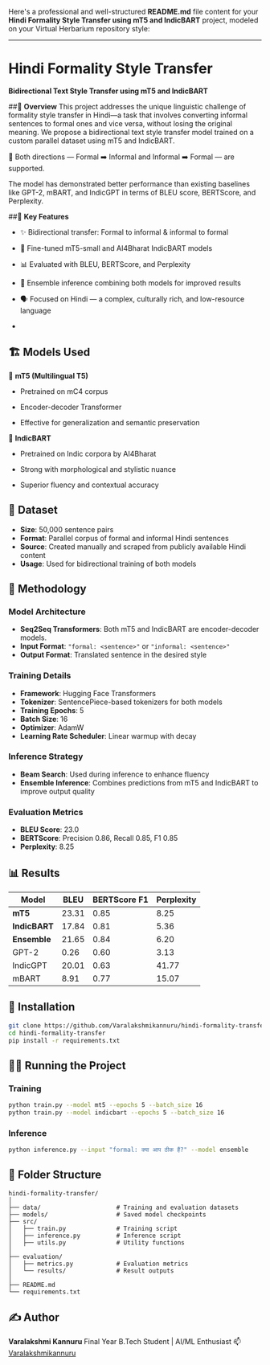 Here's a professional and well-structured **README.md** file content for your **Hindi Formality Style Transfer using mT5 and IndicBART** project, modeled on your Virtual Herbarium repository style:

---

# Hindi Formality Style Transfer

**Bidirectional Text Style Transfer using mT5 and IndicBART**

##🧠 **Overview**
This project addresses the unique linguistic challenge of formality style transfer in Hindi—a task that involves converting informal sentences to formal ones and vice versa, without losing the original meaning. We propose a bidirectional text style transfer model trained on a custom parallel dataset using mT5 and IndicBART.

🔄 Both directions — Formal ➡️ Informal and Informal ➡️ Formal — are supported.

The model has demonstrated better performance than existing baselines like GPT-2, mBART, and IndicGPT in terms of BLEU score, BERTScore, and Perplexity.

##🧾 **Key Features**
* ✨ Bidirectional transfer: Formal to informal & informal to formal

* 🤖 Fine-tuned mT5-small and AI4Bharat IndicBART models

* 📊 Evaluated with BLEU, BERTScore, and Perplexity

* 🔄 Ensemble inference combining both models for improved results

* 🗣️ Focused on Hindi — a complex, culturally rich, and low-resource language
* 
## 🏗️ Models Used
🔹 **mT5 (Multilingual T5)**
* Pretrained on mC4 corpus

* Encoder-decoder Transformer

* Effective for generalization and semantic preservation

🔹 **IndicBART**
* Pretrained on Indic corpora by AI4Bharat

* Strong with morphological and stylistic nuance

* Superior fluency and contextual accuracy

## 📁 Dataset

* **Size**: 50,000 sentence pairs
* **Format**: Parallel corpus of formal and informal Hindi sentences
* **Source**: Created manually and scraped from publicly available Hindi content
* **Usage**: Used for bidirectional training of both models

## 🧠 Methodology

### Model Architecture

* **Seq2Seq Transformers**: Both mT5 and IndicBART are encoder-decoder models.
* **Input Format**: `"formal: <sentence>"` or `"informal: <sentence>"`
* **Output Format**: Translated sentence in the desired style

### Training Details

* **Framework**: Hugging Face Transformers
* **Tokenizer**: SentencePiece-based tokenizers for both models
* **Training Epochs**: 5
* **Batch Size**: 16
* **Optimizer**: AdamW
* **Learning Rate Scheduler**: Linear warmup with decay

### Inference Strategy

* **Beam Search**: Used during inference to enhance fluency
* **Ensemble Inference**: Combines predictions from mT5 and IndicBART to improve output quality

### Evaluation Metrics

* **BLEU Score**: 23.0
* **BERTScore**: Precision 0.86, Recall 0.85, F1 0.85
* **Perplexity**: 8.25

## 📊 Results

| Model         | BLEU  | BERTScore F1 | Perplexity |
| ------------- | ----- | ------------ | ---------- |
| **mT5**       | 23.31 | 0.85         | 8.25       |
| **IndicBART** | 17.84 | 0.81         | 5.36       |
| **Ensemble**  | 21.65 | 0.84         | 6.20       |
| GPT-2         | 0.26  | 0.60         | 3.13       |
| IndicGPT      | 20.01 | 0.63         | 41.77      |
| mBART         | 8.91  | 0.77         | 15.07      |


## 🔧 Installation

```bash
git clone https://github.com/Varalakshmikannuru/hindi-formality-transfer.git
cd hindi-formality-transfer
pip install -r requirements.txt
```

## 🏃‍♀️ Running the Project

### Training

```bash
python train.py --model mt5 --epochs 5 --batch_size 16
python train.py --model indicbart --epochs 5 --batch_size 16
```

### Inference

```bash
python inference.py --input "formal: क्या आप ठीक हैं?" --model ensemble
```

## 🧪 Folder Structure

```
hindi-formality-transfer/
│
├── data/                     # Training and evaluation datasets
├── models/                   # Saved model checkpoints
├── src/
│   ├── train.py              # Training script
│   ├── inference.py          # Inference script
│   ├── utils.py              # Utility functions
│
├── evaluation/
│   ├── metrics.py            # Evaluation metrics
│   └── results/              # Result outputs
│
├── README.md
└── requirements.txt
```

## ✍️ Author

**Varalakshmi Kannuru**
Final Year B.Tech Student | AI/ML Enthusiast
📫 [Varalakshmikannuru](https://github.com/Varalakshmikannuru)
